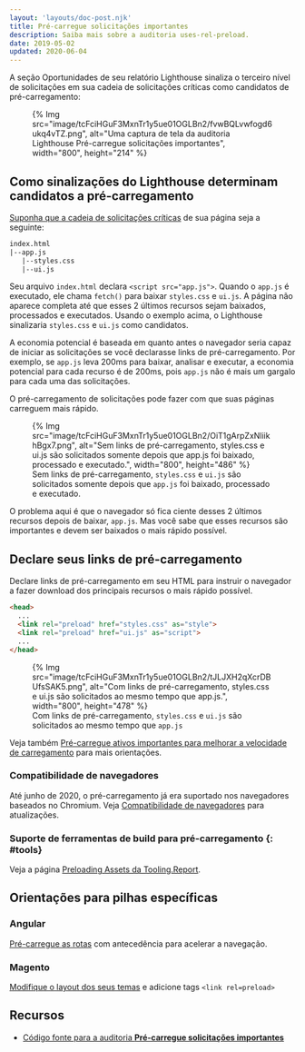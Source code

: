 ```yaml
---
layout: 'layouts/doc-post.njk'
title: Pré-carregue solicitações importantes
description: Saiba mais sobre a auditoria uses-rel-preload.
date: 2019-05-02
updated: 2020-06-04
---
```


A seção Oportunidades de seu relatório Lighthouse sinaliza o terceiro nível de solicitações em sua cadeia de solicitações críticas como candidatos de pré-carregamento:

<figure>   {% Img src="image/tcFciHGuF3MxnTr1y5ue01OGLBn2/fvwBQLvwfogd6ukq4vTZ.png", alt="Uma captura de tela da auditoria Lighthouse Pré-carregue solicitações importantes", width="800", height="214" %}</figure>

## Como sinalizações do Lighthouse determinam candidatos a pré-carregamento

[Suponha que a cadeia de solicitações críticas](/docs/lighthouse/performance/critical-request-chains/) de sua página seja a seguinte:

```html
index.html
|--app.js
   |--styles.css
   |--ui.js
```

Seu arquivo `index.html` declara `<script src="app.js">`. Quando o `app.js` é executado, ele chama `fetch()` para baixar `styles.css` e `ui.js`. A página não aparece completa até que esses 2 últimos recursos sejam baixados, processados e executados. Usando o exemplo acima, o Lighthouse sinalizaria `styles.css` e `ui.js` como candidatos.

A economia potencial é baseada em quanto antes o navegador seria capaz de iniciar as solicitações se você declarasse links de pré-carregamento. Por exemplo, se `app.js` leva 200ms para baixar, analisar e executar, a economia potencial para cada recurso é de 200ms, pois `app.js` não é mais um gargalo para cada uma das solicitações.

O pré-carregamento de solicitações pode fazer com que suas páginas carreguem mais rápido.

<figure>   {% Img src="image/tcFciHGuF3MxnTr1y5ue01OGLBn2/OiT1gArpZxNliikhBgx7.png", alt="Sem links de pré-carregamento, styles.css e ui.js são solicitados somente depois que app.js foi baixado, processado e executado.", width="800", height="486" %}   <figcaption>     Sem links de pré-carregamento, <code>styles.css</code> e <code>ui.js</code> são solicitados somente depois que <code>app.js</code> foi baixado, processado e executado. </figcaption></figure>

O problema aqui é que o navegador só fica ciente desses 2 últimos recursos depois de baixar, `app.js`. Mas você sabe que esses recursos são importantes e devem ser baixados o mais rápido possível.

## Declare seus links de pré-carregamento

Declare links de pré-carregamento em seu HTML para instruir o navegador a fazer download dos principais recursos o mais rápido possível.

```html
<head>
  ...
  <link rel="preload" href="styles.css" as="style">
  <link rel="preload" href="ui.js" as="script">
  ...
</head>
```

<figure>   {% Img src="image/tcFciHGuF3MxnTr1y5ue01OGLBn2/tJLJXH2qXcrDBUfsSAK5.png", alt="Com links de pré-carregamento, styles.css e ui.js são solicitados ao mesmo tempo que app.js.", width="800", height="478" %}   <figcaption>Com links de pré-carregamento, <code>styles.css</code> e <code>ui.js</code> são solicitados ao mesmo tempo que <code>app.js</code> </figcaption></figure>

Veja também [Pré-carregue ativos importantes para melhorar a velocidade de carregamento](https://web.dev/preload-critical-assets/) para mais orientações.

### Compatibilidade de navegadores

Até junho de 2020, o pré-carregamento já era suportado nos navegadores baseados no Chromium. Veja [Compatibilidade de navegadores](https://developer.mozilla.org/docs/Web/HTML/Preloading_content#Browser_compatibility) para atualizações.

### Suporte de ferramentas de build para pré-carregamento {: #tools}

Veja a página [Preloading Assets da Tooling.Report](https://bundlers.tooling.report/non-js-resources/html/preload-assets/?utm_source=web.dev&utm_campaign=lighthouse&utm_medium=uses-rel-preload).

## Orientações para pilhas específicas

### Angular

[Pré-carregue as rotas](https://web.dev/route-preloading-in-angular/) com antecedência para acelerar a navegação.

### Magento

[Modifique o layout dos seus temas](https://devdocs.magento.com/guides/v2.3/frontend-dev-guide/layouts/xml-manage.html) e adicione tags `<link rel=preload>`

## Recursos

- [Código fonte para a auditoria **Pré-carregue solicitações importantes**](https://github.com/GoogleChrome/lighthouse/blob/master/lighthouse-core/audits/uses-rel-preload.js)
